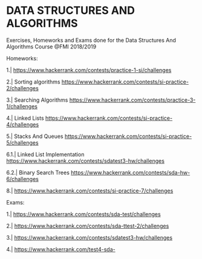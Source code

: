 # DATA STRUCTURES AND ALGORITHMS
Exercises, Homeworks and Exams done for the Data Structures And Algorithms Course @FMI 2018/2019

Homeworks:

1.| https://www.hackerrank.com/contests/practice-1-si/challenges

2.| Sorting algorithms https://www.hackerrank.com/contests/si-practice-2/challenges

3.| Searching Algorithms https://www.hackerrank.com/contests/practice-3-1/challenges

4.| Linked Lists https://www.hackerrank.com/contests/si-practice-4/challenges

5.| Stacks And Queues https://www.hackerrank.com/contests/si-practice-5/challenges

6.1.| Linked List Implementation https://www.hackerrank.com/contests/sdatest3-hw/challenges

6.2.| Binary Search Trees https://www.hackerrank.com/contests/sda-hw-6/challenges

8.| https://www.hackerrank.com/contests/si-practice-7/challenges


Exams:

1.| https://www.hackerrank.com/contests/sda-test/challenges

2.| https://www.hackerrank.com/contests/sda-ttest-2/challenges

3.| https://www.hackerrank.com/contests/sdatest3-hw/challenges

4.| https://www.hackerrank.com/test4-sda-
